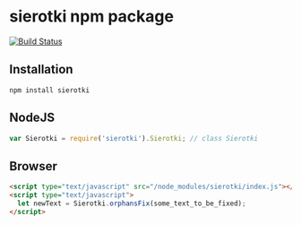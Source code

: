 # sierotki npm package

[![Build Status](https://travis-ci.org/M1nified/Sierotki.js.svg?branch=master)](https://travis-ci.org/M1nified/Sierotki.js)

## Installation

```shell
npm install sierotki
```

## NodeJS

```javascript
var Sierotki = require('sierotki').Sierotki; // class Sierotki
```

## Browser

```html
<script type="text/javascript" src="/node_modules/sierotki/index.js"></script>
<script type="text/javascript">
  let newText = Sierotki.orphansFix(some_text_to_be_fixed);
</script>
```
